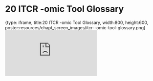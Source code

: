 # 20 ITCR -omic Tool Glossary
 
{type: iframe, title:20 ITCR -omic Tool Glossary, width:800, height:600, poster:resources/chapt_screen_images/itcr--omic-tool-glossary.png}
![](https://hutchdatascience.org/Choosing_Genomics_Tools/no_toc/itcr--omic-tool-glossary.html)
 

 
